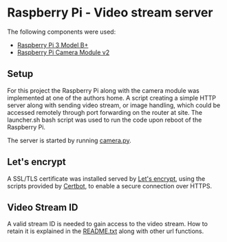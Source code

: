 # Raspberry Pi - Video stream server
The following components were used:
* [Raspberry Pi 3 Model B+](https://www.raspberrypi.org/products/raspberry-pi-3-model-b-plus/) 
* [Raspberry Pi Camera Module v2](https://www.raspberrypi.org/products/camera-module-v2/)

<!-- ABOUT THE PROJECT -->
## Setup
For this project the Raspberry Pi along with the camera module was implemented at one of the authors home. A script creating a simple HTTP server along with sending video stream, or image handling, which could be accessed remotely through port forwarding on the router at site. The launcher.sh bash script was used to run the code upon reboot of the Raspberry Pi.

The server is started by running [camera.py](https://github.com/LasseUlvatne/IoT-Project-2DT301/blob/master/Camera%20server/camera.py).

## Let's encrypt
A SSL/TLS certificate was installed served by [Let's encrypt](https://letsencrypt.org/), using the scripts provided by [Certbot](https://certbot.eff.org/), to enable a secure connection over HTTPS.

## Video Stream ID
A valid stream ID is needed to gain access to the video stream. How to retain it is explained in the [README.txt](https://github.com/LasseUlvatne/IoT-Project-2DT301/blob/master/Camera%20server/README.txt) along with other url functions.